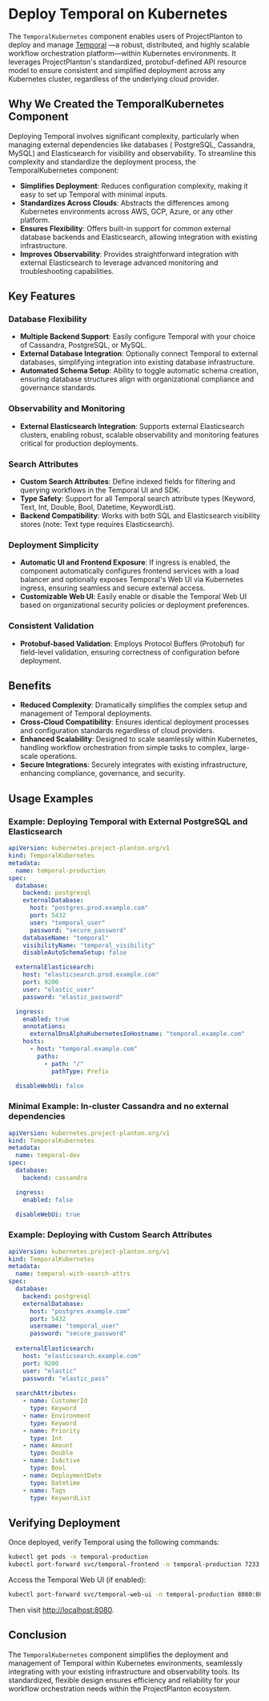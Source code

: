 # Deploy Temporal on Kubernetes

The `TemporalKubernetes` component enables users of ProjectPlanton to deploy and manage [Temporal](https://temporal.io/)
—a robust, distributed, and highly scalable workflow orchestration platform—within Kubernetes environments. It leverages
ProjectPlanton's standardized, protobuf-defined API resource model to ensure consistent and simplified deployment across
any Kubernetes cluster, regardless of the underlying cloud provider.

## Why We Created the TemporalKubernetes Component

Deploying Temporal involves significant complexity, particularly when managing external dependencies like databases (
PostgreSQL, Cassandra, MySQL) and Elasticsearch for visibility and observability. To streamline this complexity and
standardize the deployment process, the TemporalKubernetes component:

- **Simplifies Deployment**: Reduces configuration complexity, making it easy to set up Temporal with minimal inputs.
- **Standardizes Across Clouds**: Abstracts the differences among Kubernetes environments across AWS, GCP, Azure, or any
  other platform.
- **Ensures Flexibility**: Offers built-in support for common external database backends and Elasticsearch, allowing
  integration with existing infrastructure.
- **Improves Observability**: Provides straightforward integration with external Elasticsearch to leverage advanced
  monitoring and troubleshooting capabilities.

## Key Features

### Database Flexibility

- **Multiple Backend Support**: Easily configure Temporal with your choice of Cassandra, PostgreSQL, or MySQL.
- **External Database Integration**: Optionally connect Temporal to external databases, simplifying integration into
  existing database infrastructure.
- **Automated Schema Setup**: Ability to toggle automatic schema creation, ensuring database structures align with
  organizational compliance and governance standards.

### Observability and Monitoring

- **External Elasticsearch Integration**: Supports external Elasticsearch clusters, enabling robust, scalable
  observability and monitoring features critical for production deployments.

### Search Attributes

- **Custom Search Attributes**: Define indexed fields for filtering and querying workflows in the Temporal UI and SDK.
- **Type Safety**: Support for all Temporal search attribute types (Keyword, Text, Int, Double, Bool, Datetime, KeywordList).
- **Backend Compatibility**: Works with both SQL and Elasticsearch visibility stores (note: Text type requires Elasticsearch).

### Deployment Simplicity

- **Automatic UI and Frontend Exposure**: If ingress is enabled, the component automatically configures frontend
  services with a load balancer and optionally exposes Temporal's Web UI via Kubernetes ingress, ensuring seamless and
  secure external access.
- **Customizable Web UI**: Easily enable or disable the Temporal Web UI based on organizational security policies or
  deployment preferences.

### Consistent Validation

- **Protobuf-based Validation**: Employs Protocol Buffers (Protobuf) for field-level validation, ensuring correctness of
  configuration before deployment.

## Benefits

- **Reduced Complexity**: Dramatically simplifies the complex setup and management of Temporal deployments.
- **Cross-Cloud Compatibility**: Ensures identical deployment processes and configuration standards regardless of cloud
  providers.
- **Enhanced Scalability**: Designed to scale seamlessly within Kubernetes, handling workflow orchestration from simple
  tasks to complex, large-scale operations.
- **Secure Integrations**: Securely integrates with existing infrastructure, enhancing compliance, governance, and
  security.

## Usage Examples

### Example: Deploying Temporal with External PostgreSQL and Elasticsearch

```yaml
apiVersion: kubernetes.project-planton.org/v1
kind: TemporalKubernetes
metadata:
  name: temporal-production
spec:
  database:
    backend: postgresql
    externalDatabase:
      host: "postgres.prod.example.com"
      port: 5432
      user: "temporal_user"
      password: "secure_password"
    databaseName: "temporal"
    visibilityName: "temporal_visibility"
    disableAutoSchemaSetup: false

  externalElasticsearch:
    host: "elasticsearch.prod.example.com"
    port: 9200
    user: "elastic_user"
    password: "elastic_password"

  ingress:
    enabled: true
    annotations:
      externalDnsAlphaKubernetesIoHostname: "temporal.example.com"
    hosts:
      - host: "temporal.example.com"
        paths:
          - path: "/"
            pathType: Prefix

  disableWebUi: false
```

### Minimal Example: In-cluster Cassandra and no external dependencies

```yaml
apiVersion: kubernetes.project-planton.org/v1
kind: TemporalKubernetes
metadata:
  name: temporal-dev
spec:
  database:
    backend: cassandra

  ingress:
    enabled: false

  disableWebUi: true
```

### Example: Deploying with Custom Search Attributes

```yaml
apiVersion: kubernetes.project-planton.org/v1
kind: TemporalKubernetes
metadata:
  name: temporal-with-search-attrs
spec:
  database:
    backend: postgresql
    externalDatabase:
      host: "postgres.example.com"
      port: 5432
      username: "temporal_user"
      password: "secure_password"
  
  externalElasticsearch:
    host: "elasticsearch.example.com"
    port: 9200
    user: "elastic"
    password: "elastic_pass"
  
  searchAttributes:
    - name: CustomerId
      type: Keyword
    - name: Environment
      type: Keyword
    - name: Priority
      type: Int
    - name: Amount
      type: Double
    - name: IsActive
      type: Bool
    - name: DeploymentDate
      type: Datetime
    - name: Tags
      type: KeywordList
```

## Verifying Deployment

Once deployed, verify Temporal using the following commands:

```bash
kubectl get pods -n temporal-production
kubectl port-forward svc/temporal-frontend -n temporal-production 7233:7233
```

Access the Temporal Web UI (if enabled):

```bash
kubectl port-forward svc/temporal-web-ui -n temporal-production 8080:8080
```

Then visit [http://localhost:8080](http://localhost:8080).

## Conclusion

The `TemporalKubernetes` component simplifies the deployment and management of Temporal within Kubernetes environments,
seamlessly integrating with your existing infrastructure and observability tools. Its standardized, flexible design
ensures efficiency and reliability for your workflow orchestration needs within the ProjectPlanton ecosystem.
